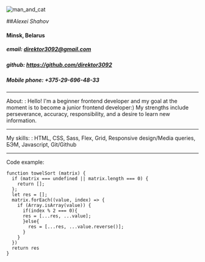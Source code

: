 
 ![man_and_cat](IMG_3449.jpg) 
                              
##_Alexei Shahov_  
#### Minsk, Belarus 
##### email: direktor3092@gmail.com
##### github: https://github.com/direktor3092
##### Mobile phone: +375-29-696-48-33
***
<a id="about">About:</a>
: Hello! I'm a beginner frontend developer and my goal at the moment is to become a junior frontend developer:) My strengths include perseverance, accuracy, responsibility, and a desire to learn new information.
***
<a id="myskills">My skills:</a>
: HTML, CSS, Sass, Flex, Grid, Responsive design/Media queries, БЭМ, Javascript, Git/Github
***
<a id="code_example">Code example:</a>
```
function towelSort (matrix) {
  if (matrix === undefined || matrix.length === 0) {
    return [];
  };
  let res = [];
  matrix.forEach((value, index) => {
    if (Array.isArray(value)) {
      if(index % 2 === 0){
      res = [...res, ...value];
      }else{
        res = [...res, ...value.reverse()];
      }
    }
  })
  return res
}

